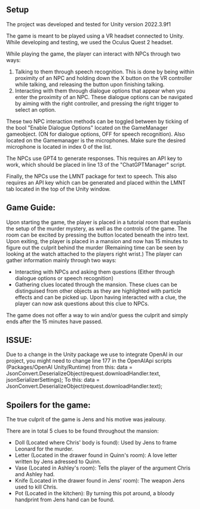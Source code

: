 ## Setup
The project was developed and tested for Unity version 2022.3.9f1

The game is meant to be played using a VR headset connected to Unity. While developing and testing, we used the Oculus Quest 2 headset.

While playing the game, the player can interact with NPCs through two ways:
1. Talking to them through speech recognition. This is done by being within proximity of an NPC and holding down the X button on the VR controller while talking, and releasing the button upon finishing talking.
2. Interacting with them through dialogue options that appear when you enter the proximity of an NPC. These dialogue options can be navigated by aiming with the right controller, and pressing the right trigger to select an option.

These two NPC interaction methods can be toggled between by ticking of the bool "Enable Dialogue Options" located on the GameManager gameobject. (ON for dialogue options, OFF for speech recognition). 
Also located on the Gamemanager is the microphones. Make sure the desired microphone is located in index 0 of the list.

The NPCs use GPT4 to generate responses. This requires an API key to work, which should be placed in line 13 of the "ChatGPTManager" script.

Finally, the NPCs use the LMNT package for text to speech. This also requires an API key which can be generated and placed within the LMNT tab located in the top of the Unity window. 

## Game Guide:
Upon starting the game, the player is placed in a tutorial room that explanis the setup of the murder mystery, as well as the controls of the game.
The room can be excited by pressing the button located beneath the intro text. Upon exiting, the player is placed in a mansion and now has 15 minutes to figure out the culprit behind the murder (Remaining time can be seen by looking at the watch attached to the players right wrist.) 
The player can gather information mainly through two ways:
- Interacting with NPCs and asking them questions (Either through dialogue options or speech recognition)
- Gathering clues located through the mansion. These clues can be distinguised from other objects as they are highlighted with particle effects and can be picked up. Upon having interacted with a clue, the player can now ask questions about this clue to NPCs.

The game does not offer a way to win and/or guess the culprit and simply ends after the 15 minutes have passed.


## ISSUE:
Due to a change in the Unity package we use to integrate OpenAI in our project, you might need to change line 177 in the OpenAIApi scripts (Packages/OpenAI Unity/Runtime) from this:
data = JsonConvert.DeserializeObject<T>(request.downloadHandler.text, jsonSerializerSettings);
To this:
data = JsonConvert.DeserializeObject<T>(request.downloadHandler.text);


## Spoilers for the game:
The true culprit of the game is Jens and his motive was jealousy. 

There are in total 5 clues to be found throughout the mansion:
- Doll (Located where Chris' body is found): Used by Jens to frame Leonard for the murder.
- Letter (Located in the drawer found in Quinn's room): A love letter written by Jens adressed to Quinn.
- Vase (Located in Ashley's room): Tells the player of the argument Chris and Ashley had.
- Knife (Located in the drawer found in Jens' room): The weapon Jens used to kill Chris.
- Pot (Located in the kitchen): By turning this pot around, a bloody handprint from Jens hand can be found. 

